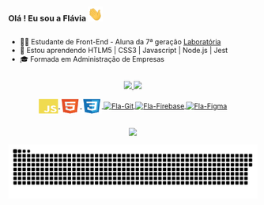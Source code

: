 ### Olá ! Eu sou a Flávia <img src="https://raw.githubusercontent.com/ABSphreak/ABSphreak/master/gifs/Hi.gif" width="30px">
##
- 👩‍💻 Estudante de Front-End - Aluna da 7ª geração [Laboratória](https://www.laboratoria.la/br)
- 📝 Estou aprendendo HTLM5 | CSS3 | Javascript | Node.js | Jest
- 🎓 Formada em Administração de Empresas

##
<div align="center">
  <a href="https://github.com/flavia-dantas">
  <img height="180em" src="https://github-readme-stats.vercel.app/api?username=flavia-dantas&show_icons=true&theme=dracula&include_all_commits=true&count_private=true"/>
  <img height="180em" src="https://github-readme-stats.vercel.app/api/top-langs/?username=flavia-dantas&layout=compact&langs_count=7&theme=dracula"/>
</div>
<div style="display: inline_block" align="center"><br>
  <img align="center" alt="Fla-Js" height="30" width="40" src="https://raw.githubusercontent.com/devicons/devicon/master/icons/javascript/javascript-plain.svg">
  <img align="center" alt="Fla-HTML" height="30" width="40" src="https://raw.githubusercontent.com/devicons/devicon/master/icons/html5/html5-original.svg">
  <img align="center" alt="Fla-CSS" height="30" width="40" src="https://raw.githubusercontent.com/devicons/devicon/master/icons/css3/css3-original.svg">
  <img align="center" alt="Fla-Git" height="30" width="40" src="https://cdn.jsdelivr.net/gh/devicons/devicon/icons/git/git-original.svg" />    
  <img align="center" alt="Fla-Firebase" height="30" width="40" src="https://cdn.jsdelivr.net/gh/devicons/devicon/icons/firebase/firebase-plain.svg" />
  <img align="center" alt="Fla-Figma" height="30" width="40" src="https://cdn.jsdelivr.net/gh/devicons/devicon/icons/figma/figma-original.svg" />

          
</div>
  
##

<div align="center"> 
  <a href="https://www.linkedin.com/in/flavia-dantas" target="_blank"><img src="https://img.shields.io/badge/-LinkedIn-%230077B5?style=for-the-badge&logo=linkedin&logoColor=white" target="_blank"></a> 
</div>

  ![snake gif](https://github.com/flavia-dantas/flavia-dantas/blob/output/github-contribution-grid-snake.svg)
